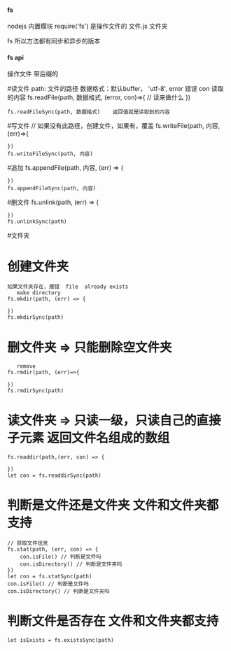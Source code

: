#### fs
nodejs 内置模块 require('fs')
 是操作文件的   文件.js    文件夹

fs 所以方法都有同步和异步的版本

#### fs api
操作文件 带后缀的

#读文件
    path: 文件的路径   数据格式：默认buffer， 'utf-8', error 错误  con 读取的内容
    fs.readFile(path, 数据格式, (error, con)=>{
        // 读来做什么
    })
    
    fs.readFileSync(path, 数据格式)    返回值就是读取到的内容
#写文件
    // 如果没有此路径，创建文件，如果有，覆盖
    fs.writeFile(path, 内容, (err)=>{

    })
    fs.writeFileSync(path, 内容)
#追加
    fs.appendFile(path, 内容, (err) => {

    })
    fs.appendFileSync(path, 内容)
#删文件
    fs.unlink(path, (err) => {

    })
    fs.unlinkSync(path)


#文件夹
# 创建文件夹
    如果文件夹存在，报错  file  already exists
       make directory
    fs.mkdir(path, (err) => {

    })
    fs.mkdirSync(path)
# 删文件夹 => 只能删除空文件夹
       remove
    fs.rmdir(path, (err)=>{

    })
    fs.rmdirSync(path)
# 读文件夹 => 只读一级，只读自己的直接子元素  返回文件名组成的数组
    fs.readdir(path,(err, con) => {
        
    })
    let con = fs.readdirSync(path)

# 判断是文件还是文件夹 文件和文件夹都支持
    // 获取文件信息
    fs.stat(path, (err, con) => {
        con.isFile() // 判断是文件吗
        con.isDirectory() // 判断是文件夹吗
    })
    let con = fs.statSync(path)
    con.isFile() // 判断是文件吗
    con.isDirectory() // 判断是文件夹吗
# 判断文件是否存在 文件和文件夹都支持
    let isExists = fs.existsSync(path)
